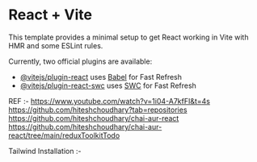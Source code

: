 # React + Vite

This template provides a minimal setup to get React working in Vite with HMR and some ESLint rules.

Currently, two official plugins are available:

- [@vitejs/plugin-react](https://github.com/vitejs/vite-plugin-react/blob/main/packages/plugin-react/README.md) uses [Babel](https://babeljs.io/) for Fast Refresh
- [@vitejs/plugin-react-swc](https://github.com/vitejs/vite-plugin-react-swc) uses [SWC](https://swc.rs/) for Fast Refresh

REF :-
https://www.youtube.com/watch?v=1i04-A7kfFI&t=4s
https://github.com/hiteshchoudhary?tab=repositories
https://github.com/hiteshchoudhary/chai-aur-react
https://github.com/hiteshchoudhary/chai-aur-react/tree/main/reduxToolkitTodo

Tailwind Installation :-
